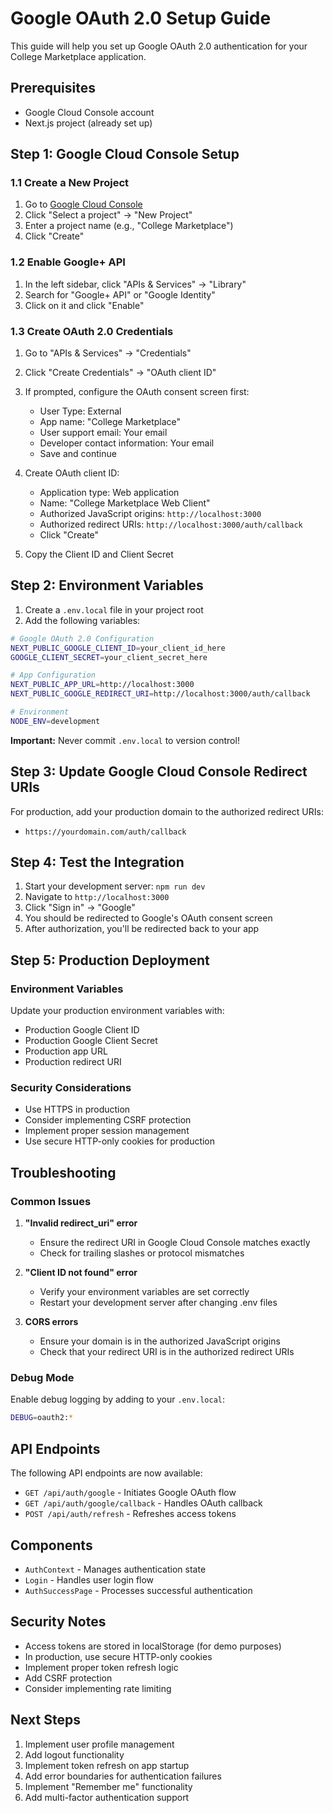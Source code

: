# Google OAuth 2.0 Setup Guide

This guide will help you set up Google OAuth 2.0 authentication for your College Marketplace application.

## Prerequisites

- Google Cloud Console account
- Next.js project (already set up)

## Step 1: Google Cloud Console Setup

### 1.1 Create a New Project
1. Go to [Google Cloud Console](https://console.cloud.google.com/)
2. Click "Select a project" → "New Project"
3. Enter a project name (e.g., "College Marketplace")
4. Click "Create"

### 1.2 Enable Google+ API
1. In the left sidebar, click "APIs & Services" → "Library"
2. Search for "Google+ API" or "Google Identity"
3. Click on it and click "Enable"

### 1.3 Create OAuth 2.0 Credentials
1. Go to "APIs & Services" → "Credentials"
2. Click "Create Credentials" → "OAuth client ID"
3. If prompted, configure the OAuth consent screen first:
   - User Type: External
   - App name: "College Marketplace"
   - User support email: Your email
   - Developer contact information: Your email
   - Save and continue

4. Create OAuth client ID:
   - Application type: Web application
   - Name: "College Marketplace Web Client"
   - Authorized JavaScript origins: `http://localhost:3000`
   - Authorized redirect URIs: `http://localhost:3000/auth/callback`
   - Click "Create"

5. Copy the Client ID and Client Secret

## Step 2: Environment Variables

1. Create a `.env.local` file in your project root
2. Add the following variables:

```bash
# Google OAuth 2.0 Configuration
NEXT_PUBLIC_GOOGLE_CLIENT_ID=your_client_id_here
GOOGLE_CLIENT_SECRET=your_client_secret_here

# App Configuration
NEXT_PUBLIC_APP_URL=http://localhost:3000
NEXT_PUBLIC_GOOGLE_REDIRECT_URI=http://localhost:3000/auth/callback

# Environment
NODE_ENV=development
```

**Important:** Never commit `.env.local` to version control!

## Step 3: Update Google Cloud Console Redirect URIs

For production, add your production domain to the authorized redirect URIs:
- `https://yourdomain.com/auth/callback`

## Step 4: Test the Integration

1. Start your development server: `npm run dev`
2. Navigate to `http://localhost:3000`
3. Click "Sign in" → "Google"
4. You should be redirected to Google's OAuth consent screen
5. After authorization, you'll be redirected back to your app

## Step 5: Production Deployment

### Environment Variables
Update your production environment variables with:
- Production Google Client ID
- Production Google Client Secret
- Production app URL
- Production redirect URI

### Security Considerations
- Use HTTPS in production
- Consider implementing CSRF protection
- Implement proper session management
- Use secure HTTP-only cookies for production

## Troubleshooting

### Common Issues

1. **"Invalid redirect_uri" error**
   - Ensure the redirect URI in Google Cloud Console matches exactly
   - Check for trailing slashes or protocol mismatches

2. **"Client ID not found" error**
   - Verify your environment variables are set correctly
   - Restart your development server after changing .env files

3. **CORS errors**
   - Ensure your domain is in the authorized JavaScript origins
   - Check that your redirect URI is in the authorized redirect URIs

### Debug Mode
Enable debug logging by adding to your `.env.local`:
```bash
DEBUG=oauth2:*
```

## API Endpoints

The following API endpoints are now available:

- `GET /api/auth/google` - Initiates Google OAuth flow
- `GET /api/auth/google/callback` - Handles OAuth callback
- `POST /api/auth/refresh` - Refreshes access tokens

## Components

- `AuthContext` - Manages authentication state
- `Login` - Handles user login flow
- `AuthSuccessPage` - Processes successful authentication

## Security Notes

- Access tokens are stored in localStorage (for demo purposes)
- In production, use secure HTTP-only cookies
- Implement proper token refresh logic
- Add CSRF protection
- Consider implementing rate limiting

## Next Steps

1. Implement user profile management
2. Add logout functionality
3. Implement token refresh on app startup
4. Add error boundaries for authentication failures
5. Implement "Remember me" functionality
6. Add multi-factor authentication support
